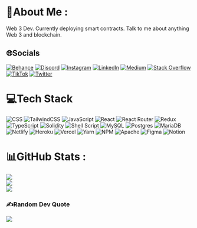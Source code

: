 # 💫About Me :
Web 3 Dev.
Currently deploying smart contracts.
Talk to me about anything Web 3 and blockchain.

## 🌐Socials
[![Behance](https://img.shields.io/badge/Behance-1769ff?logo=behance&logoColor=white)](https://behance.net/https://www.behance.net/struckereth) [![Discord](https://img.shields.io/badge/Discord-%237289DA.svg?logo=discord&logoColor=white)](htttps://discord.gg/discord.gg/BXVuufkbhD) [![Instagram](https://img.shields.io/badge/Instagram-%23E4405F.svg?logo=Instagram&logoColor=white)](https://instagram.com/@theyardmic) [![LinkedIn](https://img.shields.io/badge/LinkedIn-%230077B5.svg?logo=linkedin&logoColor=white)](https://linkedin.com/in/www.linkedin.com/in/lennox-matwere) [![Medium](https://img.shields.io/badge/Medium-12100E?logo=medium&logoColor=white)](https://medium.com/@theyardmic.medium.com) [![Stack Overflow](https://img.shields.io/badge/-Stackoverflow-FE7A16?logo=stack-overflow&logoColor=white)](https://stackoverflow.com/users/20197560) [![TikTok](https://img.shields.io/badge/TikTok-%23000000.svg?logo=TikTok&logoColor=white)](https://tiktok.com/@@theyardmic) [![Twitter](https://img.shields.io/badge/Twitter-%231DA1F2.svg?logo=Twitter&logoColor=white)](https://twitter.com/@theyardmic) 

# 💻Tech Stack
![CSS](https://img.shields.io/badge/CSS-239120?logo=css3&logoColor=white)
 ![TailwindCSS](https://img.shields.io/badge/tailwindcss-%2338B2AC.svg?style=plastic&logo=tailwind-css&logoColor=white)
![JavaScript](https://img.shields.io/badge/javascript-%23323330.svg?style=plastic&logo=javascript&logoColor=%23F7DF1E) 
![React](https://img.shields.io/badge/react-%2320232a.svg?style=plastic&logo=react&logoColor=%2361DAFB) 
![React Router](https://img.shields.io/badge/React_Router-CA4245?style=plastic&logo=react-router&logoColor=white)
 ![Redux](https://img.shields.io/badge/redux-%23593d88.svg?style=plastic&logo=redux&logoColor=white) 
  ![TypeScript](https://img.shields.io/badge/typescript-%23007ACC.svg?style=plastic&logo=typescript&logoColor=white)
 ![Solidity](https://img.shields.io/badge/Solidity-%23363636.svg?style=plastic&logo=solidity&logoColor=white)
   ![Shell Script](https://img.shields.io/badge/shell_script-%23121011.svg?style=plastic&logo=gnu-bash&logoColor=white) 
   ![MySQL](https://img.shields.io/badge/mysql-%2300f.svg?style=plastic&logo=mysql&logoColor=white) ![Postgres](https://img.shields.io/badge/postgres-%23316192.svg?style=plastic&logo=postgresql&logoColor=white) ![MariaDB](https://img.shields.io/badge/MariaDB-003545?style=plastic&logo=mariadb&logoColor=white) 
    ![Netlify](https://img.shields.io/badge/netlify-%23000000.svg?style=plastic&logo=netlify&logoColor=#00C7B7) 
    ![Heroku](https://img.shields.io/badge/heroku-%23430098.svg?style=plastic&logo=heroku&logoColor=white) 
    ![Vercel](https://img.shields.io/badge/vercel-%23000000.svg?style=plastic&logo=vercel&logoColor=white) 
     ![Yarn](https://img.shields.io/badge/yarn-%232C8EBB.svg?style=plastic&logo=yarn&logoColor=white) 
     ![NPM](https://img.shields.io/badge/NPM-%23000000.svg?style=plastic&logo=npm&logoColor=white) 
     ![Apache](https://img.shields.io/badge/apache-%23D42029.svg?style=plastic&logo=apache&logoColor=white) 
    ![Figma](https://img.shields.io/badge/figma-%23F24E1E.svg?style=plastic&logo=figma&logoColor=white) 
    ![Notion](https://img.shields.io/badge/Notion-%23000000.svg?style=plastic&logo=notion&logoColor=white)
    
# 📊GitHub Stats :
![](https://github-readme-stats.vercel.app/api?username=strucker-eth&theme=radical&hide_border=false&include_all_commits=false&count_private=false)<br/>
![](https://github-readme-streak-stats.herokuapp.com/?user=strucker-eth&theme=radical&hide_border=false)<br/>
![](https://github-readme-stats.vercel.app/api/top-langs/?username=strucker-eth&theme=radical&hide_border=false&include_all_commits=false&count_private=false&layout=compact)

### ✍️Random Dev Quote
![](https://quotes-github-readme.vercel.app/api?type=vetical&theme=dark)


